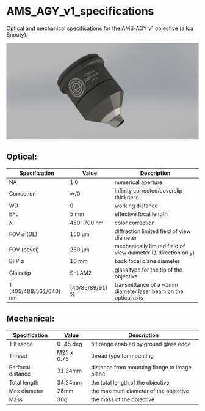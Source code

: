 # AMS_AGY_v1_specifications
Optical and mechanical specifications for the AMS-AGY v1 objective (a.k.a Snouty).

![social_preview](https://github.com/amsikking/AMS_AGY_v1_specifications/blob/main/social_preview.png)

## Optical:
|Specification           |Value              |Description                                                     |
|-                       |-                  |-                                                               |
|NA                      |1.0                |numerical aperture                                              |
|Correction              |∞/0                |infinity corrected/coverslip thickness                          |
|WD                      |0                  |working distance                                                |
|EFL                     |5 mm               |effective focal length                                          |
|λ                       |450-700 nm         |color correction                                                |
|FOV ∅ (DL)              |150 μm             |diffraction limited field of view diameter                      |
|FOV (bevel)             |250 μm             |mechanically limited field of view diameter (1 direction only)  |
|BFP ∅                   |10 mm              |back focal plane diameter                                       |
|Glass tip               |S-LAM2             |glass type for the tip of the objective                         |
|T (405/488/561/640) nm  |(40/85/89/91) %    |transmittance of a ~1mm diameter laser beam on the optical axis |

## Mechanical:
|Specification           |Value              |Description                                   |
|-                       |-                  |-                                             |
|Tilt range              |0-45 deg           |tilt range enabled by ground glass edge       |
|Thread                  |M25 x 0.75         |thread type for mounting                      |
|Parfocal distance       |31.24mm            |distance from mounting flange to image plane  |
|Total length            |34.24mm            |the total length of the objective             |
|Max diameter            |26mm               |the maximum diameter of the objective         |
|Mass                    |30g                |the mass of the objective                     |
